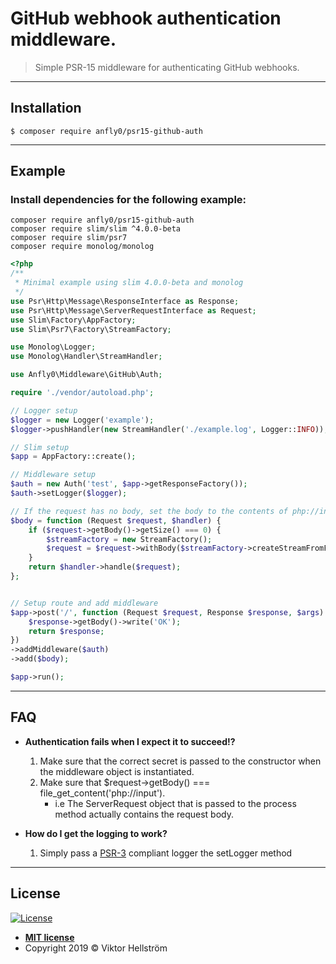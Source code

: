 # GitHub webhook authentication middleware. 

> Simple PSR-15 middleware for authenticating GitHub webhooks.
---

## Installation

```shell
$ composer require anfly0/psr15-github-auth
```
---
## Example
### Install dependencies for the following example:
```Shell
composer require anfly0/psr15-github-auth
composer require slim/slim ^4.0.0-beta
composer require slim/psr7
composer require monolog/monolog
``` 
```php
<?php
/**
 * Minimal example using slim 4.0.0-beta and monolog 
 */
use Psr\Http\Message\ResponseInterface as Response;
use Psr\Http\Message\ServerRequestInterface as Request;
use Slim\Factory\AppFactory;
use Slim\Psr7\Factory\StreamFactory;

use Monolog\Logger;
use Monolog\Handler\StreamHandler;

use Anfly0\Middleware\GitHub\Auth;

require './vendor/autoload.php';

// Logger setup
$logger = new Logger('example');
$logger->pushHandler(new StreamHandler('./example.log', Logger::INFO));

// Slim setup
$app = AppFactory::create();

// Middleware setup
$auth = new Auth('test', $app->getResponseFactory());
$auth->setLogger($logger);

// If the request has no body, set the body to the contents of php://input.
$body = function (Request $request, $handler) {
    if ($request->getBody()->getSize() === 0) {
        $streamFactory = new StreamFactory();
        $request = $request->withBody($streamFactory->createStreamFromFile('php://input'));
    }
    return $handler->handle($request);
};


// Setup route and add middleware
$app->post('/', function (Request $request, Response $response, $args) {
    $response->getBody()->write('OK');
    return $response;
})
->addMiddleware($auth)
->add($body);

$app->run();
```


---

## FAQ

- **Authentication fails when I expect it to succeed!?**
    1. Make sure that the correct secret is passed to the constructor when the middleware object is instantiated.
    2. Make sure that $request->getBody() === file_get_content('php://input').
        - i.e The ServerRequest object that is passed to the process method actually contains the request body.

- **How do I get the logging to work?**
    1. Simply pass a [PSR-3](https://www.php-fig.org/psr/psr-3/) compliant logger the setLogger method
---


## License

[![License](http://img.shields.io/:license-mit-blue.svg?style=flat-square)](http://badges.mit-license.org)

- **[MIT license](http://opensource.org/licenses/mit-license.php)**
- Copyright 2019 © Viktor Hellström
